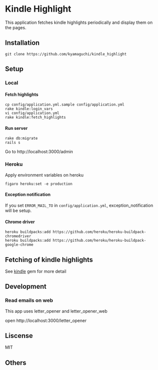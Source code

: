 # Kindle Highlight

This application fetches kindle highlights periodically and display them on the pages.

## Installation

    git clone https://github.com/kyamaguchi/kindle_highlight

## Setup

### Local

#### Fetch highlights

    cp config/application.yml.sample config/application.yml
    rake kindle:login_vars
    vi config/application.yml
    rake kindle:fetch_highlights

#### Run server

    rake db:migrate
    rails s

Go to http://localhost:3000/admin

### Heroku

Apply environment variables on heroku

    figaro heroku:set -e production

#### Exception notification

If you set `ERROR_MAIL_TO` in `config/application.yml`, exception_notification will be setup.

#### Chrome driver

```
heroku buildpacks:add https://github.com/heroku/heroku-buildpack-chromedriver
heroku buildpacks:add https://github.com/heroku/heroku-buildpack-google-chrome
```

## Fetching of kindle highlights

See [kindle](https://github.com/kyamaguchi/kindle) gem for more detail


## Development

### Read emails on web

This app uses letter_opener and letter_opener_web

open http://localhost:3000/letter_opener

## Liscense

MIT

## Others


